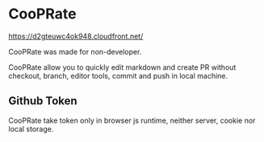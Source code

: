 # CooPRate

https://d2gteuwc4ok948.cloudfront.net/

CooPRate was made for non-developer.

CooPRate allow you to quickly edit markdown and create PR without checkout, branch, editor tools, commit and push in local machine.

## Github Token

CooPRate take token only in browser js runtime, neither server, cookie nor local storage.
